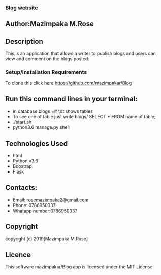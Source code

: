 ### Blog website
## Author:Mazimpaka M.Rose
## Description
This is an application that allows a writer to publish blogs and users can view and comment on the blogs posted.
### Setup/Installation Requirements
To clone this click here https://github.com/mazimpakar/Blog
## Run this command lines in your terminal:
* in database:blogs =# \dt shows tables
* To see one of table just write blogs/ SELECT * FROM name of table;
* ./start.sh
* python3.6 manage.py shell
## Technologies Used
 * html
 * Python v3.6
 * Boostrap
 * Flask

## Contacts:

* Email: rosemazimpaka2@gmail.com
* Phone: 0786950337
* Whatapp number:0786950337


## Copyright
 copyright (c) 2019[Mazimpaka M.Rose]

## Licence
 This software mazimpakar/Blog app is licensed under the MIT License




